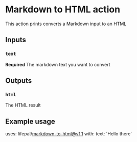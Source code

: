 # Markdown to HTML action

This action prints converts a Markdown input to an HTML

## Inputs

### `text`

**Required** The markdown text you want to convert

## Outputs

### `html`

The HTML result

## Example usage

uses: lifepal/markdown-to-html@v1.1
with:
  text: 'Hello there'
